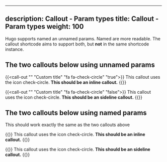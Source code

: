 
---
description: Callout - Param types
title: Callout - Param types
weight: 100
---

Hugo supports named an unnamed params.
Named are more readable.
The callout shortcode aims to support both, but **not** in the same shortcode instance.


## The two callouts below using **unnamed** params

{{<call-out "" "Custom title" "fa fa-check-circle" "true">}}
This callout uses the icon check-circle. **This should be an inline callout.**
{{</call-out>}}

{{<call-out "" "Custom title" "fa fa-check-circle" "false">}}
This callout uses the icon check-circle. **This should be an sideline callout.**
{{</call-out>}}

## The two callouts below using **named** params
This should work exactly the same as the two callouts above

{{<call-out title="Custom title" icon="fa fa-check-circle" inline="true">}}
This callout uses the icon check-circle. **This should be an inline callout.**
{{</call-out>}}

{{<call-out title="Custom title" icon="fa fa-check-circle" inline="asdas">}}
This callout uses the icon check-circle. **This should be an sideline callout.**
{{</call-out>}}
